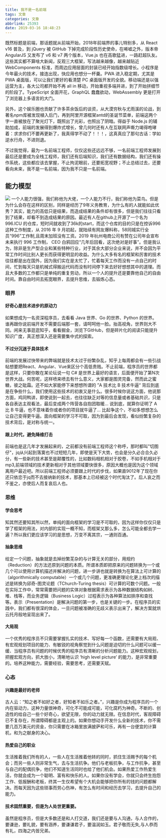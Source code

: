 ```yaml
---
title: 我不是一名前端
tags: 文章
categories: 文章
abbrlink: 25393
date: 2019-03-16 18:48:23
---
```

既然标题是前端，那话题就从前端开始，2018年前端界的事儿特别多，从 React v16 普及，到 jQuery 被 GitHub 下掉完成阶段性历史使命，在唏嘘之外，版本帝 AngularJS 又发布了 v6 和 v7 两个版本，Vue.js 也在高歌猛进，一路赶超队友。这些其实都不算啥大新闻，反观三大框架，写法越来越像，越来越贴近 WebComponents 标准，而周边应用层面的封装已经开始指数级增长。小程序是今年最火的技术，接连出现，快应用也想分一杯羹。PWA 进入稳定期，尤其是 PWA 桌面版，可以让我们更好的看清楚 PC 桌面版开发的全貌。移动端还是以强运营为主，各大公司都开始不再 all in 移动，开始重视多端并进，到了开始拼细节的阶段了。TypeScript 全面开花，GraphQL 蠢蠢欲动，WebAssembly 更是打开了浏览器上多语言的大门。
<!-- more -->

另外，这个娱乐圈也贡献了许多茶余饭后的谈资，从大漠穷秋与尤雨溪的论战，到著名npm库被发现植入后门，再到阿里开源框架antd的圣诞节菜单，前端这两个字一直被放在了聚光灯下，既照出了光彩，也照出了阴暗。得益于 Node.js 的辅助加成，前端的发展得到爆炸式增长，曾几何时还有人在互联网声嘶力竭得咆哮着：求求你们不要再更新了，我真得学不动了！！！，这真真应了那句古话：学如逆水行舟，不进则退。

不过我觉得，最为一名前端工程师，仅仅这些还远远不够，一名前端工程师发展到最后还是要成为全栈工程师，我们还有后端知识，我们还有数据结构，我们还有操作系统，这些都应该去掌握，不止拘泥眼前，还要拓宽视野；不止总结过去，还要看向未来，我不是一名前端，因为我不只是一名前端。
## 能力模型
![](https://i.loli.net/2019/03/28/5c9c43543f349.png)
一个人能力很强，我们称他为大佬，一个人能力不行，我们称他为菜鸟。但是为什么会存在这样的区别，同样是经历了9年义务教育，为什么有的人就能如此优秀？其实，能力的高低只是结果，而造成结果的条件却有很多，但是我们往往只看到了结果，却看不到造成结果的原因。最近有人在github上开源了一个名为 996.ICU 的仓库，短时间就收到了36k的start，而这个仓库的目的只是在控诉996这种工作制度，从 2016 年 9 月初起，就陆续有网友爆料称，58同城实行全员“996”工作制,且周末加班没有工资。2019 年杭州电商公司有赞在公司年会宣布未来执行 996 工作制， CEO 白鸦回应“几年后回看，这次绝对是好事”。但是我认为，除非是生产型企业和某些特种行业，对于其余大部分企业来说，并不会因为平常工作时间比别人更长而获得更明显的收益。为什么大多有名的框架和厉害的技术往往都是出在国外，因为我们实在是太忙了，忙着每天工作而没有一点自己的时间，忙到每天只是机械式得搬运代码而没有时间停下来去好好想想其中的道理。而且大多数的工作都只是单纯的重复劳动，所以一个人的提升还是要靠他自己的自由时间。靠自由时间去拓宽眼界，去提升思维，去锻炼心态。
### 眼界
#### 好奇心是技术进步的原动力
如果想成为一名资深程序员，去看看 Java 世界、Go 的世界、Python 的世界。谁再跟你说前端开发不需要后端那一套，请呵呵他一脸。抬高视角，世界则大不同。闲来无事逛逛知乎，看看掘金，浏览下GitHub，但是碎片化的阅读只能提升知识广度，真正想深入还是需要集中式的探索。
#### 不过分沉迷于具体技术
前端的发展过快带来的弊端就是技术太过于纷繁杂乱，知乎上每周都会有一些引战帖想要把React、Angular、Vue来区分个高低贵贱。不止前端，程序员的世界都是这样，只要你敢在某论坛说一句 C# 是世界上最好的语言，后面便开始了第N次世界大战。何苦呢，这样喷来喷去有什么意义，大家都是图灵完备，然而此之蜜糖，彼之砒霜。还不如大家能停下来想想所谓的 ”A 技术比 B 技术牛逼“ 背后到底是在争些什么，我们使用这些技术的初衷又是什么。很多时候你说这方面，他说那方面，鸡同鸭讲，即使说到一起去，也往往缺乏对等的信息量或者基础共识，只是各自表达主观看法，最后变成两个阵营各自抱团取暖... 说到底，就算你证明了 A 比 B 牛逼，也不意味着你或者你的项目就牛逼了... 比起争这个，不如多想想怎么让自己变得更牛逼。面向框架的学习不可取，因为到最后会发现，看似纷繁复杂的技术背后，是对称与统一。
#### 跟上时代，避免降维打击
前端也是这几年才发展起来的，之前都没有前端工程师这个称呼，那时都叫"切图仔"，jq从兴起到落寞也不过短短几年，即使是天下大势，也会是分久必合合久必分，有一些新的技术甚至是颠覆性的，比如数码相机相对于胶卷，不如手机相对于mp3,前端领域的技术更新相对于其他领域要快很多，原因大概也是因为这个领域离用户最近吧。所以前端工程师必须要跟上时代的步伐，如果直9012年了现在你还只依恋于jq而不去接纳新的技术，那基本上已经被这个时代淘汰了。后人哀之而不鉴之，亦使后人而复哀后人也。

### 思维
#### 学会思考
知其然还要知其所以然，单纯的面向框架的学习是不可取的，因为这样你仅仅只是学了框架的用法，对内部的实现一概不知，而框架又那么多，怎么可能全都去学一遍？所以我们更应该学习的是思想，万变不离其宗，一通则百通。
#### 抽象思维
给定一个问题，抽象就是去掉纷繁芜杂的与计算无关的部分，用规约（Reduction）的方法还原到问题的本质。所谓本质即把原来的问题转换为一个或几个可以使用计算机描述并解决的问题，进一步讲也就是转换为在算法上可计算的（algorithmically computable）一个或几个问题，更准确更理论化更上档次的描述是转换为邱奇-图灵论题（TChurch-Turing thesis）可计算的可数个问题。一般在实际工作中，常常需要把问题的实体对象根据需求表示为各种数据结构如树、堆、栈等，而业务逻辑（Business Logic）过程表示为各种算法如排序和查找等。表示（Presentation）是解决问题的第一步，也是关键的一步。在程序员的实践中，我们都有很深的体会，一旦问题被准确的无歧义表示出来了，解决方案就烘云托月般地呈现出来了。
#### 大局观
一个优秀的程序员不只需要掌握扎实的技术、写好每一个函数，还需要有大局观、有宏观规划项目的能力、有敏锐的视角察觉到什么问题是迫切的什么问题可以缓一缓、当程序员有问题的时候优秀的程序员有清晰的分析问题能力。这种宏观规划，把握宏观方向，抓大放小，清晰地认识 ‘high level picture’ 的能力，是非常重要的。培养这种能力，需要经验，需要思考，还需要天赋。

### 心态
#### 兴趣是最好的老师
古人云：“知之者不如好之者，好知者不如乐之者。”，兴趣是你成为程序员的一个内在驱动力，这种力量很神奇，可化不可能成可能，可化腐朽为神奇。不断的、创造性的给自己一些个好奇心，欲望无限，你的动力就无限。在信息时代，客观障碍已不复存在，所谓障碍都是主观上的。如果你想动手开发什么全新的技术，你不需要几百万美元的资金，你只需要在冰箱里放满披萨和可乐，再有一台便宜的计算机，和为之献身的决心。

#### 热爱自己的职业
生活推着我们所有的人，一些人在生活推着他转的同时，抓住生活赐予的每个机会；而另一些人则非常生气，去与生活抗争。他们与老板抗争，与工作抗争，甚至与自己的配偶抗争，他们不知道生活同时也给了他们机会。如果热爱工作热爱生活，你就会成为一个聪明、富有和快乐的人。如果你没有学会，你就只会终生抱怨工作、低报酬和老板，终其一生仅希望有个大机会能够把你所有的钱的问题都解决。而每天因为这些琐事而劳心伤神，有怎么有时间和经历去学习，去提升自己的能力。

#### 技术固然重要，但是为人处世更重要。
虽然是程序员，但是大多数还是和人打交道，我们还是要与人沟通，与人合作的，要谦逊，要礼貌，要有涵养，要谦谦君子，要温润如玉。君子敬而无失,与人恭而有礼，四海之内皆兄弟。
